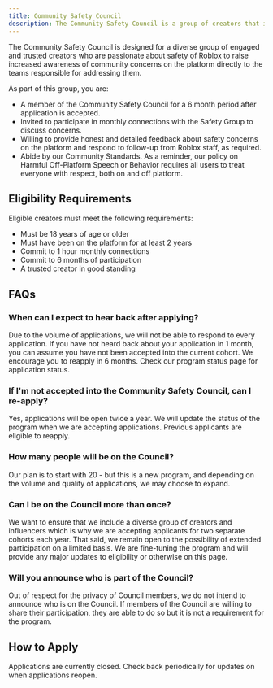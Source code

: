 ```yaml
---
title: Community Safety Council
description: The Community Safety Council is a group of creators that increase awareness of community concerns on the platform directly to the teams responsible for addressing them.
---
```


The Community Safety Council is designed for a diverse group of engaged and trusted creators who are passionate about safety of Roblox to raise increased awareness of community concerns on the platform directly to the teams responsible for addressing them.

As part of this group, you are:

- A member of the Community Safety Council for a 6 month period after application is accepted.
- Invited to participate in monthly connections with the Safety Group to discuss concerns.
- Willing to provide honest and detailed feedback about safety concerns on the platform and respond to follow-up from Roblox staff, as required.
- Abide by our Community Standards. As a reminder, our policy on Harmful Off-Platform Speech or Behavior requires all users to treat everyone with respect, both on and off platform.

## Eligibility Requirements

Eligible creators must meet the following requirements:

- Must be 18 years of age or older
- Must have been on the platform for at least 2 years
- Commit to 1 hour monthly connections
- Commit to 6 months of participation
- A trusted creator in good standing

## FAQs

### When can I expect to hear back after applying?

Due to the volume of applications, we will not be able to respond to every application. If you have not heard back about your application in 1 month, you can assume you have not been accepted into the current cohort. We encourage you to reapply in 6 months. Check our program status page for application status.

### If I'm not accepted into the Community Safety Council, can I re-apply?

Yes, applications will be open twice a year. We will update the status of the program when we are accepting applications. Previous applicants are eligible to reapply.

### How many people will be on the Council?

Our plan is to start with 20 - but this is a new program, and depending on the volume and quality of applications, we may choose to expand.

### Can I be on the Council more than once?

We want to ensure that we include a diverse group of creators and influencers which is why we are accepting applicants for two separate cohorts each year. That said, we remain open to the possibility of extended participation on a limited basis. We are fine-tuning the program and will provide any major updates to eligibility or otherwise on this page.

### Will you announce who is part of the Council?

Out of respect for the privacy of Council members, we do not intend to announce who is on the Council. If members of the Council are willing to share their participation, they are able to do so but it is not a requirement for the program.

## How to Apply

Applications are currently closed. Check back periodically for updates on when applications reopen.
